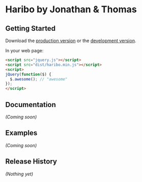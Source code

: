 # Haribo by Jonathan & Thomas

## Getting Started

Download the [production version][min] or the [development version][max].

[min]: https://raw.github.com/roine/jquery-haribo/master/dist/jquery.haribo.min.js
[max]: https://raw.github.com/roine/jquery-haribo/master/dist/jquery.haribo.js

In your web page:

```html
<script src="jquery.js"></script>
<script src="dist/haribo.min.js"></script>
<script>
jQuery(function($) {
  $.awesome(); // "awesome"
});
</script>
```

## Documentation
_(Coming soon)_

## Examples
_(Coming soon)_

## Release History
_(Nothing yet)_
